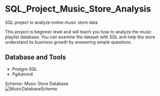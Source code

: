 # SQL_Project_Music_Store_Analysis
SQL project to analyze online music store data

This project is beginner level and will teach you how to analyze the music playlist database. You can examine the dataset with SQL and help the store understand its business growth by answering simple questions.

## Database and Tools
* Postgre SQL
* PgAdmin4



Schema- Music Store Database  
![MusicDatabaseSchema](https://user-images.githubusercontent.com/112153548/213707717-bfc9f479-52d9-407b-99e1-e94db7ae10a3.png)
